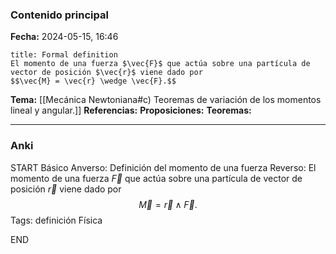 ### Contenido principal

**Fecha:** 2024-05-15, 16:46

```ad-formal
title: Formal definition
El momento de una fuerza $\vec{F}$ que actúa sobre una partícula de vector de posición $\vec{r}$ viene dado por 
$$\vec{M} = \vec{r} \wedge \vec{F}.$$
```

**Tema:** [[Mecánica Newtoniana#c) Teoremas de variación de los momentos lineal y angular.]]
**Referencias:**
**Proposiciones:**
**Teoremas:**

---
### Anki

START
Básico
Anverso: Definición del momento de una fuerza
Reverso: El momento de una fuerza $\vec{F}$ que actúa sobre una partícula de vector de posición $\vec{r}$ viene dado por 
$$\vec{M} = \vec{r} \wedge \vec{F}.$$
Tags: definición Física
<!--ID: 1718033661078-->
END